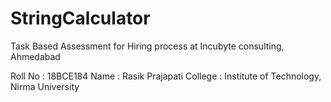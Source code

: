 # StringCalculator
Task Based Assessment for Hiring process at Incubyte consulting, Ahmedabad

Roll No : 18BCE184
Name : Rasik Prajapati
College : Institute of Technology, Nirma University
